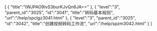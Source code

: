 [
	{
		"title":"tWJPAO9lvS3burKJvQn6JA=="
	},
	{
		"level":"3",
		"parent_id":"3025",
		"id":"3041",
		"title":"转码基本规则",
		"url":"/help/spclgz3041.html"
	},
	{
		"level":"3",
		"parent_id":"3025",
		"id":"3042",
		"title":"创建视频转码工作流",
		"url":"/help/spzm3042.html"
	}
]